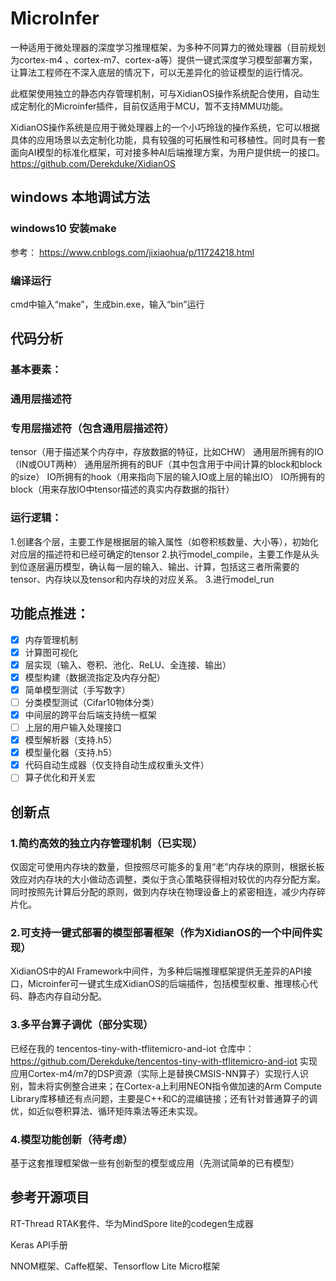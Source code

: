 # MicroInfer

一种适用于微处理器的深度学习推理框架，为多种不同算力的微处理器（目前规划为cortex-m4 、cortex-m7、cortex-a等）提供一键式深度学习模型部署方案，让算法工程师在不深入底层的情况下，可以无差异化的验证模型的运行情况。

此框架使用独立的静态内存管理机制，可与XidianOS操作系统配合使用，自动生成定制化的Microinfer插件，目前仅适用于MCU，暂不支持MMU功能。

XidianOS操作系统是应用于微处理器上的一个小巧玲珑的操作系统，它可以根据具体的应用场景以去定制化功能，具有较强的可拓展性和可移植性。同时具有一套面向AI模型的标准化框架，可对接多种AI后端推理方案，为用户提供统一的接口。
https://github.com/Derekduke/XidianOS


## windows 本地调试方法
### windows10 安装make
参考：
https://www.cnblogs.com/jixiaohua/p/11724218.html

### 编译运行
cmd中输入“make”，生成bin.exe，输入“bin”运行

## 代码分析
### 基本要素：
### 通用层描述符
### 专用层描述符（包含通用层描述符）
tensor（用于描述某个内存中，存放数据的特征，比如CHW）
通用层所拥有的IO（IN或OUT两种）
通用层所拥有的BUF（其中包含用于中间计算的block和block的size）
IO所拥有的hook（用来指向下层的输入IO或上层的输出IO）
IO所拥有的block（用来存放IO中tensor描述的真实内存数据的指针）

### 运行逻辑：
1.创建各个层，主要工作是根据层的输入属性（如卷积核数量、大小等），初始化对应层的描述符和已经可确定的tensor
2.执行model_compile，主要工作是从头到位逐层遍历模型，确认每一层的输入、输出、计算，包括这三者所需要的tensor、内存块以及tensor和内存块的对应关系。
3.进行model_run

## 功能点推进：

- [x] 内存管理机制
- [x] 计算图可视化
- [x] 层实现（输入、卷积、池化、ReLU、全连接、输出） 
- [x] 模型构建（数据流指定及内存分配）
- [x] 简单模型测试（手写数字）
- [ ] 分类模型测试（Cifar10物体分类）
- [x] 中间层的跨平台后端支持统一框架
- [ ] 上层的用户输入处理接口
- [x] 模型解析器（支持.h5）
- [x] 模型量化器（支持.h5）
- [x] 代码自动生成器（仅支持自动生成权重头文件）
- [ ] 算子优化和开关宏

## 创新点
### 1.简约高效的独立内存管理机制（已实现）

仅固定可使用内存块的数量，但按照尽可能多的复用“老”内存块的原则，根据长板效应对内存块的大小做动态调整，类似于贪心策略获得相对较优的内存分配方案。同时按照先计算后分配的原则，做到内存块在物理设备上的紧密相连，减少内存碎片化。

### 2.可支持一键式部署的模型部署框架（作为XidianOS的一个中间件实现）

XidianOS中的AI Framework中间件，为多种后端推理框架提供无差异的API接口，Microinfer可一键式生成XidianOS的后端插件，包括模型权重、推理核心代码、静态内存自动分配。

### 3.多平台算子调优（部分实现）

已经在我的 tencentos-tiny-with-tflitemicro-and-iot 仓库中：https://github.com/Derekduke/tencentos-tiny-with-tflitemicro-and-iot 实现应用Cortex-m4/m7的DSP资源（实际上是替换CMSIS-NN算子）实现行人识别，暂未将实例整合进来；在Cortex-a上利用NEON指令做加速的Arm Compute Library库移植还有点问题，主要是C++和C的混编链接；还有针对普通算子的调优，如近似卷积算法、循环矩阵乘法等还未实现。

### 4.模型功能创新（待考虑）
基于这套推理框架做一些有创新型的模型或应用（先测试简单的已有模型）


## 参考开源项目
RT-Thread RTAK套件、华为MindSpore lite的codegen生成器

Keras API手册

NNOM框架、Caffe框架、Tensorflow Lite Micro框架